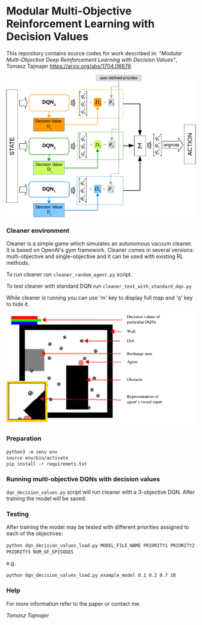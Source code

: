 # Modular Multi-Objective Reinforcement Learning with Decision Values

This repository contains source codes for work described in:
*"Modular Multi-Objective Deep Reinforcement Learning with Decision Values"*, Tomasz Tajmajer
https://arxiv.org/abs/1704.06676

![](fig1.png)

### Cleaner environment

Cleaner is a simple game which simulates an autonomous vacuum cleaner. It is based on OpenAI's gym framework.
Cleaner comes in several versions: multi-objective and single-objective and it can be used with existing RL methods.

To run cleaner run `cleaner_random_agent.py` script.

To test cleaner with standard DQN run `cleaner_test_with_standard_dqn.py`

While cleaner is running you can use 'm' key to display full map and 'q' key to hide it.

![](fig2.png)

### Preparation
```
python3 -m venv env
source env/bin/activate
pip install -r requiremets.txt
```


### Running multi-objective DQNs with decision values

`dqn_decision_values.py` script will run cleaner with a 3-objective DQN.
After training the model will be saved.

### Testing

After training the model may be tested with different priorities assigned to each of the objectives:

`python dqn_decision_values_load.py MODEL_FILE_NAME PRIORITY1 PRIORITY2 PRIORITY3 NUM_OF_EPISODES `

e.g.

`python dqn_decision_values_load.py example_model 0.1 0.2 0.7 10`


### Help

For more information refer to the paper or contact me.

*Tomasz Tajmajer*